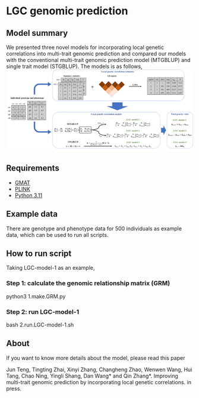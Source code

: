 # LGC genomic prediction

## Model summary

We presented three novel models for incorporating local genetic correlations into multi-trait genomic prediction and compared our models with the conventional multi-trait genomic prediction model (MTGBLUP) and single trait model (STGBLUP). The models is as follows,
![](https://github.com/Tengjun0520/lgc_genomic_prediction/blob/main/model.png)

## Requirements

- [GMAT](https://github.com/chaoning/GMAT)
- [PLINK](https://www.cog-genomics.org/plink/)
- [Python 3.11](https://www.python.org/)

## Example data

There are genotype and phenotype data for 500 individuals as example data, which can be used to run all scripts.

## How to run script

Taking LGC-model-1 as an example,

### Step 1: calculate the genomic relationship matrix (GRM)

python3 1.make.GRM.py

### Step 2: run LGC-model-1

bash 2.run.LGC-model-1.sh

## About

If you want to know more details about the model, please read this paper

Jun Teng, Tingting Zhai,  Xinyi Zhang, Changheng Zhao, Wenwen Wang, Hui Tang, Chao Ning, Yingli Shang, Dan Wang* and Qin Zhang*. Improving multi-trait genomic prediction by incorporating local genetic correlations. in press.

